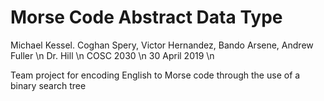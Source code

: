 # Morse Code Abstract Data Type
Michael Kessel. Coghan Spery, Victor Hernandez, Bando Arsene, Andrew Fuller \n
Dr. Hill \n
COSC 2030 \n
30 April 2019 \n

Team project for encoding English to Morse code through the use of a binary search tree
